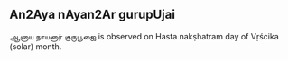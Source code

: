 ## An2Aya nAyan2Ar gurupUjai

ஆனாய நாயனார் குருபூஜை is observed on Hasta nakṣhatram day of Vṛścika (solar) month.



